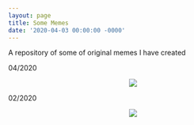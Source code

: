 ```yaml
---
layout: page
title: Some Memes
date: '2020-04-03 00:00:00 -0000'
---
```


A repository of some of original memes I have created


04/2020
<p style="text-align:center;"><img src="/assets/blog/memes/cadbankmeme.png"></p>

02/2020
<p style="text-align:center;"><img src="/assets/blog/memes/uncountablememe.png"></p>
